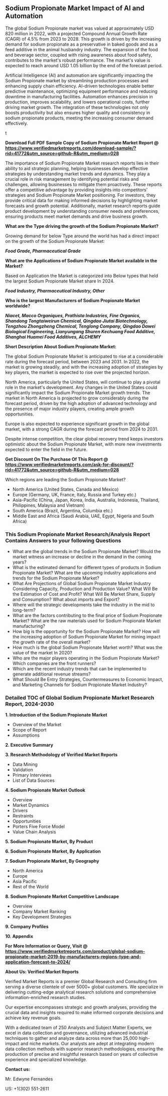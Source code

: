 <h2>Sodium Propionate Market Impact of AI and Automation</h2><p>The global Sodium Propionate market was valued at approximately USD 820 million in 2022, with a projected Compound Annual Growth Rate (CAGR) of 4.5% from 2023 to 2028. This growth is driven by the increasing demand for sodium propionate as a preservative in baked goods and as a feed additive in the animal husbandry industry. The expansion of the food and beverage sector, coupled with rising awareness about food safety, contributes to the market's robust performance. The market's value is expected to reach around USD 1.05 billion by the end of the forecast period.</p><p>Artificial Intelligence (AI) and automation are significantly impacting the Sodium Propionate market by streamlining production processes and enhancing supply chain efficiency. AI-driven technologies enable better predictive maintenance, optimizing equipment performance and reducing downtime in manufacturing facilities. Automation enhances precision in production, improves scalability, and lowers operational costs, further driving market growth. The integration of these technologies not only boosts productivity but also ensures higher quality and consistency in sodium propionate products, meeting the increasing consumer demand effectively.</p>t</p><p id="" class=""><strong>Download Full PDF Sample Copy of Sodium Propionate Market Report @ <a href="https://www.verifiedmarketreports.com/download-sample/?rid=41772&utm_source=github-R&utm_medium=028" target="_blank">https://www.verifiedmarketreports.com/download-sample/?rid=41772&utm_source=github-R&utm_medium=028</a></strong></p><p>The importance of&nbsp;Sodium Propionate Market research reports lies in their ability to aid strategic planning, helping businesses develop effective strategies by understanding market trends and dynamics. They play a crucial role in risk management by identifying potential risks and challenges, allowing businesses to mitigate them proactively. These reports offer a competitive advantage by providing insights into competitors' strategies and Sodium Propionate Market positioning. For investors, they provide critical data for making informed decisions by highlighting market forecasts and growth potential. Additionally, market research reports guide product development by understanding consumer needs and preferences, ensuring products meet market demands and drive business growth.</p><p><strong>What are the&nbsp;Type driving the growth of the Sodium Propionate Market?</strong></p><p id="" class="">Growing demand for below Type around the world has had a direct impact on the growth of the Sodium Propionate Market:</p><em><strong>Food Grade, Pharmaceutical Grade</strong></em></p><strong>What are the&nbsp;Applications&nbsp;of Sodium Propionate Market available in the Market?</strong></p><p id="" class="">Based on Application the Market is categorized into Below types that held the largest Sodium Propionate Market share In 2024.</p><em><strong>Food Industry, Pharmaceutical Industry, Other</strong></em></p><strong>Who is the largest Manufacturers of Sodium Propionate Market worldwide?</strong></p><p><em><strong>Niacet, Macco Organiques, Prathista Industries, Fine Organics, Shandong Tongtaiweirun Chemical, Qingdao Jiutai Biotechnology, Tengzhou Zhongzheng Chemical, Tenglong Company, Qingdao Dawei Biological Engineering, Lianyungang Shuren Kechuang Food Additive, Shanghai Huamei Food Additives, ALCHEMY</strong></em></p><p id="" class=""><strong>Short Description About Sodium Propionate Market:</strong></p><p>The global Sodium Propionate Market is anticipated to rise at a considerable rate during the forecast period, between 2023 and 2031. In 2022, the market is growing steadily, and with the increasing adoption of strategies by key players, the market is expected to rise over the projected horizon.</p><p>North America, particularly the United States, will continue to play a pivotal role in the market's development. Any changes in the United States could significantly impact the Sodium Propionate Market growth trends. The market in North America is projected to grow considerably during the forecast period, driven by the high adoption of advanced technology and the presence of major industry players, creating ample growth opportunities.</p><p>Europe is also expected to experience significant growth in the global market, with a strong CAGR during the forecast period from 2024 to 2031.</p><p>Despite intense competition, the clear global recovery trend keeps investors optimistic about the Sodium Propionate Market, with more new investments expected to enter the field in the future.</p><p id="" class=""><strong>Get Discount On The Purchase Of This Report @ <a href="https://www.verifiedmarketreports.com/ask-for-discount/?rid=41772&utm_source=github-R&utm_medium=028" target="_blank">https://www.verifiedmarketreports.com/ask-for-discount/?rid=41772&utm_source=github-R&utm_medium=028</a></strong></p>Which regions are leading the Sodium Propionate Market?</p><ul><li>North America (United States, Canada and Mexico)</li><li>Europe (Germany, UK, France, Italy, Russia and Turkey etc.)</li><li>Asia-Pacific (China, Japan, Korea, India, Australia, Indonesia, Thailand, Philippines, Malaysia and Vietnam)</li><li>South America (Brazil, Argentina, Columbia etc.)</li><li>Middle East and Africa (Saudi Arabia, UAE, Egypt, Nigeria and South Africa)</li></ul><h3 id="" class="">This Sodium Propionate Market Research/Analysis Report Contains Answers to your following Questions</h3><ul><li>What are the global trends in the Sodium Propionate Market? Would the market witness an increase or decline in the demand in the coming years?</li><li>What is the estimated demand for different types of products in Sodium Propionate Market? What are the upcoming industry applications and trends for the Sodium Propionate Market?</li><li>What Are Projections of Global Sodium Propionate Market Industry Considering Capacity, Production and Production Value? What Will Be the Estimation of Cost and Profit? What Will Be Market Share, Supply and Consumption? What about imports and Export?</li><li>Where will the strategic developments take the industry in the mid to long-term?</li><li>What are the factors contributing to the final price of Sodium Propionate Market? What are the raw materials used for Sodium Propionate Market manufacturing?</li><li>How big is the opportunity for the Sodium Propionate Market? How will the increasing adoption of Sodium Propionate Market for mining impact the growth rate of the overall market?</li><li>How much is the global Sodium Propionate Market worth? What was the value of the market In 2020?</li><li>Who are the major players operating in the Sodium Propionate Market? Which companies are the front runners?</li><li>Which are the recent industry trends that can be implemented to generate additional revenue streams?</li><li>What Should Be Entry Strategies, Countermeasures to Economic Impact, and Marketing Channels for Sodium Propionate Market Industry?</li></ul><h3 id="" class="">Detailed TOC of Global Sodium Propionate Market Research Report, 2024-2030</h3><p id="" class=""><strong>1. Introduction of the Sodium Propionate Market</strong></p><ul><li>Overview of the Market</li><li>Scope of Report</li><li>Assumptions</li></ul><p id="" class=""><strong>2. Executive Summary</strong></p><p id="" class=""><strong>3. Research Methodology of Verified Market Reports</strong></p><ul><li>Data Mining</li><li>Validation</li><li>Primary Interviews</li><li>List of Data Sources</li></ul><p id="" class=""><strong>4. Sodium Propionate Market Outlook</strong></p><ul><li>Overview</li><li>Market Dynamics</li><li>Drivers</li><li>Restraints</li><li>Opportunities</li><li>Porters Five Force Model</li><li>Value Chain Analysis</li></ul><p id="" class=""><strong>5. Sodium Propionate Market, By Product</strong></p><p id="" class=""><strong>6. Sodium Propionate Market, By Application</strong></p><p id="" class=""><strong>7. Sodium Propionate Market, By Geography</strong></p><ul><li>North America</li><li>Europe</li><li>Asia Pacific</li><li>Rest of the World</li></ul><p id="" class=""><strong>8. Sodium Propionate Market Competitive Landscape</strong></p><ul><li>Overview</li><li>Company Market Ranking</li><li>Key Development Strategies</li></ul><p id="" class=""><strong>9. Company Profiles</strong></p><p id="" class=""><strong>10. Appendix</strong></p><p id="" class=""><strong>For More Information or Query, Visit @ <a href="https://www.verifiedmarketreports.com/product/global-sodium-propionate-market-2019-by-manufacturers-regions-type-and-application-forecast-to-2024/" target="_blank">https://www.verifiedmarketreports.com/product/global-sodium-propionate-market-2019-by-manufacturers-regions-type-and-application-forecast-to-2024/</a></strong></p><p id="" class=""><strong>About Us: Verified Market Reports</strong></p><p id="" class="">Verified Market Reports is a premier Global Research and Consulting firm serving a diverse clientele of over 5000+ global customers. We specialize in delivering cutting-edge analytical research solutions and comprehensive information-enriched research studies.</p><p id="" class="">Our expertise encompasses strategic and growth analyses, providing the crucial data and insights required to make informed corporate decisions and achieve key revenue goals.</p><p id="" class="">With a dedicated team of 250 Analysts and Subject Matter Experts, we excel in data collection and governance, utilizing advanced industrial techniques to gather and analyze data across more than 25,000 high-impact and niche markets. Our analysts are adept at integrating modern data collection methods with superior research methodologies, ensuring the production of precise and insightful research based on years of collective experience and specialized knowledge.</p><p id="" class=""><strong>Contact us:</strong></p><p id="" class="">Mr. Edwyne Fernandes</p><p id="" class="">US: +1(302) 551-2611</p>